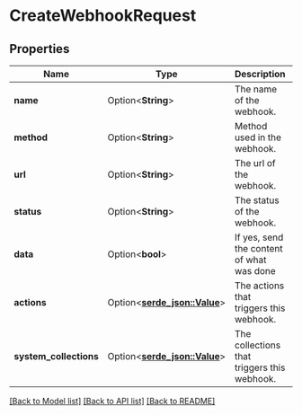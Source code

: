 # CreateWebhookRequest

## Properties

Name | Type | Description | Notes
------------ | ------------- | ------------- | -------------
**name** | Option<**String**> | The name of the webhook. | [optional]
**method** | Option<**String**> | Method used in the webhook. | [optional]
**url** | Option<**String**> | The url of the webhook. | [optional]
**status** | Option<**String**> | The status of the webhook. | [optional]
**data** | Option<**bool**> | If yes, send the content of what was done | [optional]
**actions** | Option<[**serde_json::Value**](.md)> | The actions that triggers this webhook. | [optional]
**system_collections** | Option<[**serde_json::Value**](.md)> | The collections that triggers this webhook. | [optional]

[[Back to Model list]](../README.md#documentation-for-models) [[Back to API list]](../README.md#documentation-for-api-endpoints) [[Back to README]](../README.md)


